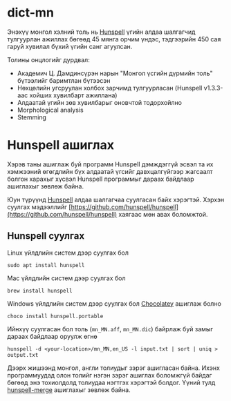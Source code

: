 # dict-mn

Энэхүү монгол хэлний толь нь [Hunspell](http://hunspell.github.io) үгийн алдаа шалгагчид тулгуурлан ажиллах бөгөөд 45 мянга орчим үндэс, тэдгээрийн 450 сая гаруй хувилал бүхий үгийн санг агуулсан.

Толины онцлогийг дурдвал:

-   Академич Ц. Дамдинсүрэн нарын "Монгол үсгийн дүрмийн толь" бүтээлийг баримтлан бүтээсэн
-   Нөхцөлийн угсруулан холбох зарчимд тулгуурласан (Hunspell v1.3.3-аас хойших хувилбарт ажиллана)
-   Алдаатай үгийн зөв хувилбарыг оновчтой тодорхойлно
-   Morphological analysis
-   Stemming

# Hunspell ашиглах

Хэрэв таны ашиглаж буй программ Hunspell дэмждэггүй эсвэл та их хэмжээний өгөгдлийн бүх алдаатай үгсийг давхцалгүйгээр жагсаалт болгон харахыг хүсвэл Hunspell программыг дараах байдлаар ашиглахыг зөвлөж байна.

Юун түрүүнд [Hunspell](https://github.com/hunspell/hunspell) алдаа шалгагчаа суулгасан байх хэрэгтэй. Хэрхэн суулгах мэдээллийг [https://github.com/hunspell/hunspell](https://github.com/hunspell/hunspell) хаягаас мөн авах боломжтой.

## Hunspell суулгах

Linux үйлдлийн систем дээр суулгах бол

```
sudo apt install hunspell
```

Mac үйлдлийн систем дээр суулгах бол

```
brew install hunspell
```

Windows үйлдлийн систем дээр суулгах бол [Chocolatey](https://chocolatey.org) ашиглаж болно

```
choco install hunspell.portable
```

Ийнхүү суулгасан бол толь (`mn_MN.aff`, `mn_MN.dic`) байрлаж буй замыг дараах байдлаар оруулж өгнө

```
hunspell -d <your-location>/mn_MN,en_US -l input.txt | sort | uniq > output.txt
```

Дээрх жишээнд монгол, англи толиудыг зэрэг ашигласан байна. Ихэнх программуудад олон толийг нэгэн зэрэг ашиглах боломжгүй байдаг бөгөөд энэ тохиолдолд толиудаа нэгтгэх хэрэгтэй болдог. Үүний тулд [hunspell-merge](https://github.com/arty-name/hunspell-merge) ашиглахыг зөвлөж байна.
